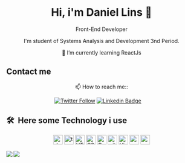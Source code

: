 <h1 align="center" > Hi, i'm Daniel Lins  👋 </h1> 

 <div align="center">
<p>Front-End Developer</p>
<p>I'm student of Systems Analysis and Development 3nd Period. </p>
<p> 
🌱  I’m currently learning ReactJs 
   </div>
   
## Contact me

 <div align="center">
 📫 How to reach me::<a href="https://www.linkedin.com/in/daniel-lins-6a554a1a0/"  target="_blank" >

 [![Twitter Follow](https://img.shields.io/twitter/follow/dev_lins?color=%231DA1F2&logo=Twitter&logoColor=1DA1F2&style=flat-square)](https://twitter.com/https://twitter.com/dev_lins)
 [![Linkedin Badge](https://img.shields.io/badge/-DanielLins-blue?style=flat-square&logo=Linkedin&logoColor=white&link=https://www.linkedin.com/in/daniel-lins-/)](https://www.linkedin.com/in/daniel-lins-/)&nbsp;&nbsp;&nbsp;&nbsp;&nbsp;
     </div>


  
  





## 🛠  Here some Technology i use
<p align="center">
<img src="https://img.shields.io/badge/JavaScript-282C34?logo=javascript&logoColor=F7DF1E" alt="JavaScript logo" title="JavaScript" height="25" />
  <img src="https://img.shields.io/badge/TypesScript-282C34?logo=typescript&logoColor=F7DF1E" alt="typescript logo" title="JavaScript" height="25" />
<img src="https://img.shields.io/badge/HTML5-282C34?logo=html5&logoColor=E34F26" alt="HTML5 logo" title="HTML5" height="25" />
<img src="https://img.shields.io/badge/CSS3-282C34?logo=css3&logoColor=1572B6" alt="CSS3 logo" title="CSS3" height="25" />
<img src="https://img.shields.io/badge/React-282C34?logo=react&logoColor=61DAFB" alt="React logo" title="React.js / React Native" height="25" />
<img src="https://img.shields.io/badge/git-282C34?logo=git&logoColor=F05032" alt="git logo" title="git" height="25" />
<img src="https://img.shields.io/badge/VS%20Code-282C34?logo=visual-studio-code&logoColor=007ACC" alt="Visual Studio Code logo" title="Visual Studio Code" height="25" />
 <img src="https://img.shields.io/badge/bootstrap%20-%23563D7C.svg?&style=for-the-badge&logo=bootstrap&logoColor=white" height="25"/>
 <img src="https://img.shields.io/badge/-GitHub-181717?style=flat-square&logo=github" height="25"/>
</p>



  <img  align="left" src = "https://github-readme-stats.vercel.app/api?username=Daniel-lins&show_icons=true&theme=tokyonight&line_height=27">
</p>
  <img align="center"  src="https://github-readme-stats.vercel.app/api/top-langs/?username=Daniel-lins&hide=css,java,html&theme=tokyonight"> 
 <p align="center">
  


<!--
Here are some ideas to get you started:

- 🔭 I’m currently working on ...
- 🌱 I’m currently learning ...
- 👯 I’m looking to collaborate on ...
- 🤔 I’m looking for help with ...
- 💬 Ask me about ...
- 📫 How to reach me: ...
- 😄 Pronouns: ...
- ⚡ Fun fact: ...
-->
